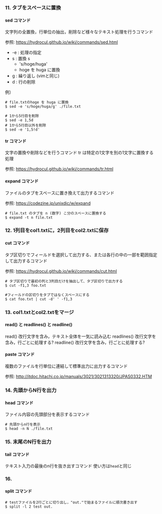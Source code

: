 ### 11. タブをスペースに置換
#### sed コマンド
文字列の全置換，行単位の抽出，削除など様々なテキスト処理を行うコマンド

参照: https://hydrocul.github.io/wiki/commands/sed.html
 - -e : 処理の指定
 - s : 置換 s
   - 's/hoge/huga'
   - hoge を huga に置換
 - g : 繰り返し (vimと同じ)
 - d : 行の削除

例）
```
# file.txtのhoge を huga に置換
$ sed -e 's/hoge/huga/g' ./file.txt 

# 1から5行目を削除
$ sed -e 1,5d
# 1から5行目以外を削除
$ sed -e '1,5!d'
```

#### tr コマンド
文字の置換や削除などを行うコマンド
tr は特定の1文字を別の1文字に置換する処理

参照: https://hydrocul.github.io/wiki/commands/tr.html

#### expand コマンド
ファイルのタブをスペースに置き換えて出力するコマンド

参照: https://codezine.jp/unixdic/w/expand

```
# file.txt のタブを n (数字) こ分のスペースに置換する
$ expand -t n file.txt
```

### 12. 1列目をcol1.txtに，2列目をcol2.txtに保存
#### cut コマンド
タブ区切りでフィールドを選択して出力する、または各行の中の一部を範囲指定して出力するコマンド

参照: https://hydrocul.github.io/wiki/commands/cut.html

```
# タブ区切りで最初の列と3列目だけを抽出して、タブ区切りで出力する
$ cut -f1,3 foo.txt

#フィールドの区切りをタブではなくスペースにする
$ cat foo.txt | cut -d' ' -f1,3
```

### 13. col1.txtとcol2.txtをマージ
#### read() と readlines() と readline()
read() 改行文字を含み，テキスト全体を一気に読み込む
readlines() 改行文字を含み，行ごとに処理する?
readline() 改行文字を含み，行ごとに処理する?

#### paste コマンド
複数のファイルを行単位に連結して標準出力に出力するコマンド

参照: http://itdoc.hitachi.co.jp/manuals/3021/3021313320/JPAS0332.HTM

### 14. 先頭からN行を出力
#### head コマンド
ファイル内容の先頭部分を表示するコマンド
```
# 先頭からn行を表示
$ head -n N ./file.txt
```

### 15. 末尾のN行を出力
#### tail コマンド
テキスト入力の最後のn行を抜き出すコマンド
使い方は`head`と同じ

### 16. 
#### split コマンド
```
# testファイルを2行ごとに切り出し，"out."で始まるファイルに順次書き出す
$ split -l 2 test out.
```